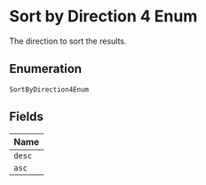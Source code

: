 
# Sort by Direction 4 Enum

The direction to sort the results.

## Enumeration

`SortByDirection4Enum`

## Fields

| Name |
|  --- |
| `desc` |
| `asc` |

